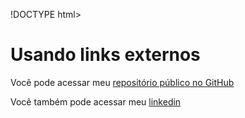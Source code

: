 !DOCTYPE html>
<html lang="pt-br">
<head>
    <meta charset="UTF-8">
    <meta http-equiv="X-UA-Compatible" content="IE=edge">
    <meta name="viewport" content="width=device-width, initial-scale=1.0">
    <link rel="shortcut icon" href="Favicom.ico.ico" type="image/x-icon">
    <title>Trabalhando com links</title>
</head>
<body>
<h1>Usando links externos</h1>
<p>Você pode acessar meu <a href="https://github.com/CassioBenSantos" target="_blank" rel="external">repositório público no GitHub</a></p>

<p>Você também pode acessar meu 
    <a href="https://www.linkedin.com/in/cassio-ben-santos-886416158" target="_blank" rel="external"> linkedin</a> </p>
    
</body>
</html>
